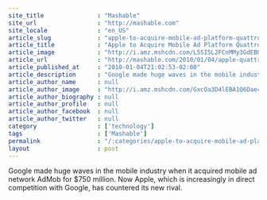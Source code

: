 ```yaml
---
site_title               : "Mashable"
site_url                 : "http://mashable.com"
site_locale              : "en_US"
article_slug             : "apple-to-acquire-mobile-ad-platform-quattro-wireless-for-s275-million"
article_title            : "Apple to Acquire Mobile Ad Platform Quattro Wireless for $275 Million"
article_image            : "http://i.amz.mshcdn.com/L5SI5L2FCnMMy3GdEB0jh_lhwZY=/1200x627/2012%2F12%2F04%2Fb5%2Fappletoacqu.b17.jpg"
article_url              : "http://mashable.com/2010/01/04/apple-quattro-wireless/"
article_published_at     : "2010-01-04T21:02:53-02:00"
article_description      : "Google made huge waves in the mobile industry when it acquired mobile ad network AdMob for $750 million. Now Apple, which is increasingly in direct competition with Google, has countered its new rival."
article_author_name      : null
article_author_image     : "http://i.amz.mshcdn.com/GxcOa3D4lEBA1Q6Daec5EKY9ld0=/90x90/2016%2F07%2F14%2F09%2F20150711baheadshot_be.b53de.b3119.png"
article_author_biography : null
article_author_profile   : null
article_author_facebook  : null
article_author_twitter   : null
category                 : ['technology']
tags                     : ['Mashable']
permalink                : "/:categories/apple-to-acquire-mobile-ad-platform-quattro-wireless-for-s275-million/"
layout                   : post
---
```


Google made huge waves in the mobile industry when it acquired mobile ad network AdMob for $750 million. Now Apple, which is increasingly in direct competition with Google, has countered its new rival.
